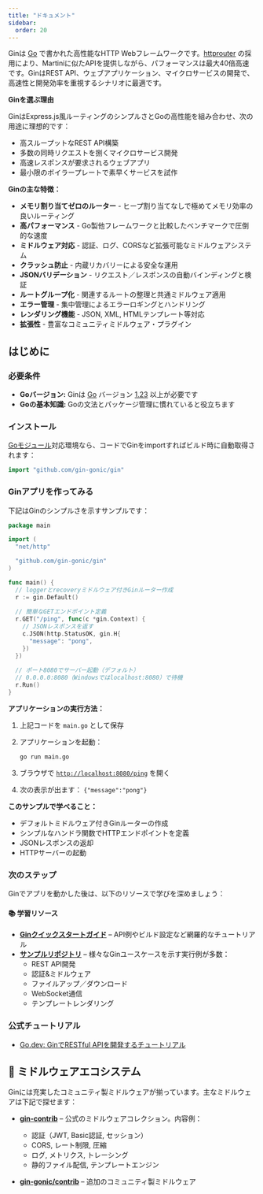 ```yaml
---
title: "ドキュメント"
sidebar:
  order: 20
---
```


Ginは [Go](https://go.dev/) で書かれた高性能なHTTP Webフレームワークです。[httprouter](https://github.com/julienschmidt/httprouter) の採用により、Martiniに似たAPIを提供しながら、パフォーマンスは最大40倍高速です。GinはREST API、ウェブアプリケーション、マイクロサービスの開発で、高速性と開発効率を重視するシナリオに最適です。

**Ginを選ぶ理由**

GinはExpress.js風ルーティングのシンプルさとGoの高性能を組み合わせ、次の用途に理想的です：

- 高スループットなREST API構築
- 多数の同時リクエストを捌くマイクロサービス開発
- 高速レスポンスが要求されるウェブアプリ
- 最小限のボイラープレートで素早くサービスを試作

**Ginの主な特徴：**

- **メモリ割り当てゼロのルーター** - ヒープ割り当てなしで極めてメモリ効率の良いルーティング
- **高パフォーマンス** - Go製他フレームワークと比較したベンチマークで圧倒的な速度
- **ミドルウェア対応** - 認証、ログ、CORSなど拡張可能なミドルウェアシステム
- **クラッシュ防止** - 内蔵リカバリーによる安全な運用
- **JSONバリデーション** - リクエスト／レスポンスの自動バインディングと検証
- **ルートグループ化** - 関連するルートの整理と共通ミドルウェア適用
- **エラー管理** - 集中管理によるエラーロギングとハンドリング
- **レンダリング機能** - JSON, XML, HTMLテンプレート等対応
- **拡張性** - 豊富なコミュニティミドルウェア・プラグイン

## はじめに

### 必要条件

- **Goバージョン:** Ginは [Go](https://go.dev/) バージョン [1.23](https://go.dev/doc/devel/release#go1.23.0) 以上が必要です
- **Goの基本知識:** Goの文法とパッケージ管理に慣れていると役立ちます

### インストール

[Goモジュール](https://go.dev/wiki/Modules#how-to-use-modules)対応環境なら、コードでGinをimportすればビルド時に自動取得されます：

```go
import "github.com/gin-gonic/gin"
```

### Ginアプリを作ってみる

下記はGinのシンプルさを示すサンプルです：

```go
package main

import (
  "net/http"

  "github.com/gin-gonic/gin"
)

func main() {
  // loggerとrecoveryミドルウェア付きGinルーター作成
  r := gin.Default()
  
  // 簡単なGETエンドポイント定義
  r.GET("/ping", func(c *gin.Context) {
    // JSONレスポンスを返す
    c.JSON(http.StatusOK, gin.H{
      "message": "pong",
    })
  })
  
  // ポート8080でサーバー起動（デフォルト）
  // 0.0.0.0:8080（Windowsではlocalhost:8080）で待機
  r.Run()
}
```

**アプリケーションの実行方法：**

1. 上記コードを `main.go` として保存
2. アプリケーションを起動：

   ```sh
   go run main.go
   ```

3. ブラウザで [`http://localhost:8080/ping`](http://localhost:8080/ping) を開く
4. 次の表示が出ます： `{"message":"pong"}`

**このサンプルで学べること：**

- デフォルトミドルウェア付きGinルーターの作成
- シンプルなハンドラ関数でHTTPエンドポイントを定義
- JSONレスポンスの返却
- HTTPサーバーの起動

### 次のステップ

Ginでアプリを動かした後は、以下のリソースで学びを深めましょう：

#### 📚 学習リソース

- **[Ginクイックスタートガイド](./quickstart/)** – API例やビルド設定など網羅的なチュートリアル
- **[サンプルリポジトリ](https://github.com/gin-gonic/examples)** – 様々なGinユースケースを示す実行例が多数：
  - REST API開発
  - 認証&ミドルウェア
  - ファイルアップ／ダウンロード
  - WebSocket通信
  - テンプレートレンダリング

### 公式チュートリアル

- [Go.dev: GinでRESTful APIを開発するチュートリアル](https://go.dev/doc/tutorial/web-service-gin)

## 🔌 ミドルウェアエコシステム

Ginには充実したコミュニティ製ミドルウェアが揃っています。主なミドルウェアは下記で探せます：

- **[gin-contrib](https://github.com/gin-contrib)** – 公式のミドルウェアコレクション。内容例：
  - 認証（JWT, Basic認証, セッション）
  - CORS, レート制限, 圧縮
  - ログ, メトリクス, トレーシング
  - 静的ファイル配信, テンプレートエンジン

- **[gin-gonic/contrib](https://github.com/gin-gonic/contrib)** – 追加のコミュニティ製ミドルウェア
